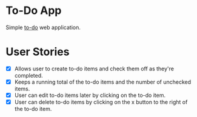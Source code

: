 # To-Do App
Simple [to-do](https://rhijke.github.io/ToDoApp/) web application.
# User Stories
- [x] Allows user to create to-do items and check them off as they're completed. 
- [x] Keeps a running total of the to-do items and the number of unchecked items.
- [x] User can edit to-do items later by clicking on the to-do item.
- [x] User can delete to-do items by clicking on the x button to the right of the to-do item.

